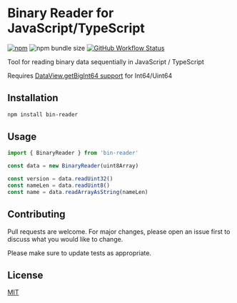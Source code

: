 # Binary Reader for JavaScript/TypeScript

[![npm](https://img.shields.io/npm/v/@picode/binary-reader)](https://www.npmjs.com/package/@picode/binary-reader)
![npm bundle size](https://img.shields.io/bundlephobia/minzip/@picode/binary-reader)
[![GitHub Workflow Status](https://img.shields.io/github/workflow/status/picode7/binary-reader/CI)](https://github.com/picode7/binary-reader/actions)

Tool for reading binary data sequentially in JavaScript / TypeScript

Requires [DataView.getBigInt64 support](https://developer.mozilla.org/en-US/docs/Web/JavaScript/Reference/Global_Objects/DataView/getBigInt64#browser_compatibility) for Int64/Uint64

## Installation

```bash
npm install bin-reader
```

## Usage

```ts
import { BinaryReader } from 'bin-reader'

const data = new BinaryReader(uint8Array)

const version = data.readUint32()
const nameLen = data.readUint8()
const name = data.readArrayAsString(nameLen)
```

## Contributing

Pull requests are welcome. For major changes, please open an issue first to discuss what you would like to change.

Please make sure to update tests as appropriate.

## License

[MIT](/LICENSE)
